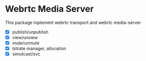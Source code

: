 # Webrtc Media Server

This package inplement webrtc transport and webrtc media-server

- [x] publish/unpublish
- [x] view/unview
- [x] mute/unmute
- [x] bitrate manager, allocation
- [x] simulcast/svc